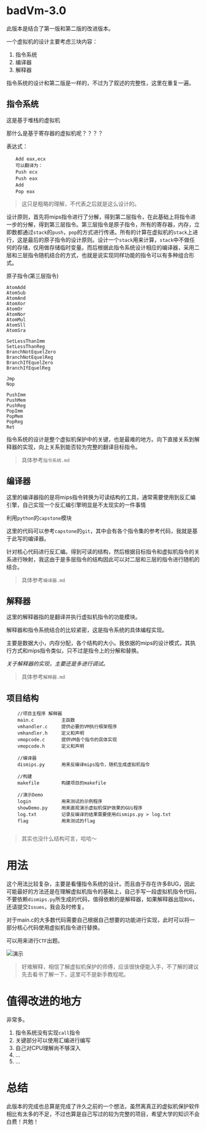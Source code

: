 # badVm-3.0

此版本是结合了第一版和第二版的改进版本。

一个虚拟机的设计主要考虑三块内容：

1. 指令系统
2. 编译器
3. 解释器

指令系统的设计和第二版是一样的，不过为了叙述的完整性，这里在重复一遍。

## 指令系统

这是基于堆栈的虚拟机

那什么是基于寄存器的虚拟机呢？？？？

表达式：

```
　　Add eax,ecx
　　可以翻译为：
　　Push ecx
　　Push eax
　　Add
　　Pop eax
```
>这只是粗略的理解，不代表之后就是这么设计的。

设计原则，首先将mips指令进行了分解，得到第二层指令，在此基础上将指令进一步的分解，得到第三层指令。第三层指令是原子指令，所有的寄存器，内存，立即数都通过`stack`的`push`，`pop`的方式进行传递。所有的计算在虚拟机的`stack`上进行，这是最后的原子指令的设计原则。设计一个`stack`用来计算，`stack`中不做任何的存储，仅用做存储临时变量。而后根据此指令系统设计相应的编译器，采用二层和三层指令随机结合的方式，也就是说实现同样功能的指令可以有多种组合形式。

原子指令(第三层指令)

```
AtomAdd
AtomSub
AtomAnd
AtomXor
AtomOr 
AtomNor
AtomMul
AtomSll
AtomSra

SetLessThanImm
SetLessThanReg
BranchNotEquelZero
BranchNotEquelReg
BranchIfEquelZero
BranchIfEquelReg

Jmp
Nop

PushImm
PushMem
PushReg
PopImm
PopMem
PopReg
Ret
```

指令系统的设计是整个虚拟机保护中的关键，也是最难的地方。向下直接关系到解释器的实现，向上关系到能否较为完整的翻译目标指令。

>具体参考`指令系统.md`

## 编译器

这里的编译器指的是将mips指令转换为可读结构的工具，通常需要使用到反汇编引擎，自己实现一个反汇编引擎明显是不太现实的一件事情

利用`python`的`capstone`模块

这里的代码可以参考`capstone`的`git`，其中会有各个指令集的参考代码，我就是基于此写的编译器。

针对核心代码进行反汇编。得到可读的结构，然后根据目标指令和虚拟机指令的关系进行映射，我这由于是多层指令的结构因此可以对二层和三层的指令进行随机的结合。

>具体参考`编译器.md`

## 解释器

这里的解释器指的是翻译并执行虚拟机指令的功能模块。

解释器和指令系统结合的比较紧密，这是指令系统的具体编程实现。

主要是数据大小，内存分配，各个结构的大小。我依据的mips的设计模式，其执行方式和mips指令类似，只不过是指令上的分解和替换。

*关于解释器的实现，主要还是多进行调试。*

>具体参考`解释器.md`

## 项目结构

```
	//项目主程序 解释器
	main.c			主函数
	vmhandler.c		提供必要的VM执行框架程序
	vmhandler.h		定义和声明
	vmopcode.c		提供VM各个指令的具体实现
	vmopcode.h		定义和声明
	
	//编译器
	dismips.py		用来反编译mips指令，随机生成虚拟机指令
	
	//构建
	makefile		构建项目的makefile
	
	//演示Demo
	login			用来测试的示例程序
	showDemo.py		用来直观演示虚拟机保护效果的GUi程序
	log.txt			记录反编译的结果需要使用dismips.py > log.txt
	flag			用来测试的flag
	
```

>其实也没什么结构可言，哈哈～

# 用法

这个用法比较复杂，主要是看懂指令系统的设计。而且由于存在许多BUG，因此可能最好的方法还是在理解虚拟机指令的基础上，自己手写一段虚拟机指令代码，不要依赖`dismips.py`所生成的代码，值得依赖的是解释器，如果解释器出现`BUG`，还请提交`Issues`，我会及时修复。

对于main.c的大多数代码需要自己根据自己想要的功能进行实现，此时可以将一部分核心代码使用虚拟机指令进行替换。

可以用来进行`CTF`出题。

![演示](https://github.com/jsk2017/VM/blob/master/myVm/badvm-3.0/out.gif)

>好难解释，相信了解虚拟机保护的师傅，应该很快便能入手，不了解的建议先去看书了解一下，这里可不是新手教程呢。

# 值得改进的地方

非常多。

1. 指令系统没有实现`call`指令
2. 关键部分可以使用汇编进行编写
3. 自己对CPU理解尚不够深入
4. ...
5. ...

# 总结

此版本的完成也总算是完成了许久之前的一个想法，虽然离真正的虚拟机保护软件相比有太多的不足，不过也算是自己写过的较为完整的项目，希望大学的知识不会白费！共勉！

